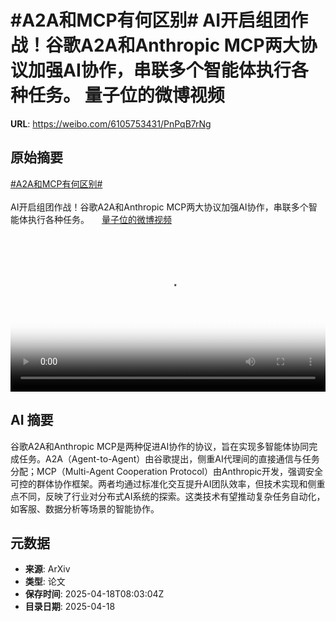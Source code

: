 # #A2A和MCP有何区别# AI开启组团作战！谷歌A2A和Anthropic MCP两大协议加强AI协作，串联多个智能体执行各种任务。 量子位的微博视频

**URL**: https://weibo.com/6105753431/PnPqB7rNg

## 原始摘要

<a href="https://m.weibo.cn/search?containerid=231522type%3D1%26t%3D10%26q%3D%23A2A%E5%92%8CMCP%E6%9C%89%E4%BD%95%E5%8C%BA%E5%88%AB%23&amp;extparam=%23A2A%E5%92%8CMCP%E6%9C%89%E4%BD%95%E5%8C%BA%E5%88%AB%23" data-hide=""><span class="surl-text">#A2A和MCP有何区别#</span></a> <br><br>AI开启组团作战！谷歌A2A和Anthropic MCP两大协议加强AI协作，串联多个智能体执行各种任务。 <a href="https://video.weibo.com/show?fid=1034:5156791055745101" data-hide=""><span class="url-icon"><img style="width: 1rem;height: 1rem" src="https://h5.sinaimg.cn/upload/2015/09/25/3/timeline_card_small_video_default.png" referrerpolicy="no-referrer"></span><span class="surl-text">量子位的微博视频</span></a> <br clear="both"><div style="clear: both"></div><video controls="controls" poster="https://tvax2.sinaimg.cn/orj480/006Fd7o3ly1i0kyfx5hiwj30u01hcq5m.jpg" style="width: 100%"><source src="https://f.video.weibocdn.com/o0/Rm70N8JLlx08nzh7PTK801041200mymj0E010.mp4?label=mp4_720p&amp;template=720x1280.24.0&amp;ori=0&amp;ps=1CwnkDw1GXwCQx&amp;Expires=1744966954&amp;ssig=BDLR5MXLCA&amp;KID=unistore,video"><source src="https://f.video.weibocdn.com/o0/Mrt3uoBZlx08nzh7jEM801041200dCrO0E010.mp4?label=mp4_hd&amp;template=540x960.24.0&amp;ori=0&amp;ps=1CwnkDw1GXwCQx&amp;Expires=1744966954&amp;ssig=KVmOS50gRd&amp;KID=unistore,video"><source src="https://f.video.weibocdn.com/o0/KueXuu34lx08nzh7LOZy010412007seg0E010.mp4?label=mp4_ld&amp;template=360x640.24.0&amp;ori=0&amp;ps=1CwnkDw1GXwCQx&amp;Expires=1744966954&amp;ssig=rmCSFQOyd9&amp;KID=unistore,video"><p>视频无法显示，请前往<a href="https://video.weibo.com/show?fid=1034%3A5156791055745101" target="_blank" rel="noopener noreferrer">微博视频</a>观看。</p></video>

## AI 摘要

谷歌A2A和Anthropic MCP是两种促进AI协作的协议，旨在实现多智能体协同完成任务。A2A（Agent-to-Agent）由谷歌提出，侧重AI代理间的直接通信与任务分配；MCP（Multi-Agent Cooperation Protocol）由Anthropic开发，强调安全可控的群体协作框架。两者均通过标准化交互提升AI团队效率，但技术实现和侧重点不同，反映了行业对分布式AI系统的探索。这类技术有望推动复杂任务自动化，如客服、数据分析等场景的智能协作。

## 元数据

- **来源**: ArXiv
- **类型**: 论文
- **保存时间**: 2025-04-18T08:03:04Z
- **目录日期**: 2025-04-18
